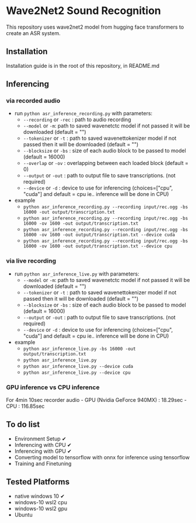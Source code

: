 # Wave2Net2 Sound Recognition

This repository uses wave2net2 model from hugging face transformers to create an ASR system.

## Installation
Installation guide is in the root of this repository, in README.md
## Inferencing
### via recorded audio
- run  `python asr_inference_recording.py` with parameters:
    - `--recording` or `-rec` : path to audio recording
    - `--model` or `-m`: path to saved wavenetctc model if not passed it will be downloaded (default = "")
    - `--tokenizer` or `-t` : path to saved wavenettokenizer model if not passed then it will be downloaded (default = "")
    - `--blocksize` or `-bs` : size of each audio block to be passed to model (default = 16000)
    - `--overlap` or `-ov` : overlapping between each loaded block (default = 0)
    - `--output` or `-out` : path to output file to save transcriptions. (not required)
    - `--device` or `-d` : device to use for inferencing (choices=["cpu", "cuda"] and default = cpu ie.. inference will be done in CPU) 
- example
    - `python asr_inference_recording.py --recording input/rec.ogg -bs 16000 -out output/transcription.txt`
    - `python asr_inference_recording.py --recording input/rec.ogg -bs 16000 -ov 1600 -out output/transcription.txt`
    - `python asr_inference_recording.py --recording input/rec.ogg -bs 16000 -ov 1600 -out output/transcription.txt --device cuda`
    - `python asr_inference_recording.py --recording input/rec.ogg -bs 16000 -ov 1600 -out output/transcription.txt --device cpu`

### via live recording
- run  `python asr_inference_live.py` with parameters:
    - `--model` or `-m`: path to saved wavenetctc model if not passed it will be downloaded (default = "")
    - `--tokenizer` or `-t` : path to saved wavenettokenizer model if not passed then it will be downloaded (default = "")
    - `--blocksize` or `-bs` : size of each audio block to be passed to model (default = 16000)
    - `--output` or `-out` : path to output file to save transcriptions. (not required)
    - `--device` or `-d` : device to use for inferencing (choices=["cpu", "cuda"] and default = cpu ie.. inference will be done in CPU) 
- example
    - `python asr_inference_live.py -bs 16000 -out output/transcription.txt`
    - `python asr_inference_live.py`
    - `python asr_inference_live.py --device cuda`
    - `python asr_inference_live.py --device cpu`

### GPU inference vs CPU inference
For 4min 10sec recorder audio
    - GPU (Nvidia GeForce 940MX) : 18.29sec
    - CPU : 116.85sec

## To do list
- Environment Setup ✔
- Inferencing with CPU ✔
- Inferencing with GPU ✔
- Converting model to tensorflow with onnx for inference using tensorflow
- Training and Finetuning

## Tested Platforms
- native windows 10 ✔
- windows-10 wsl2 cpu
- windows-10 wsl2 gpu
- Ubuntu